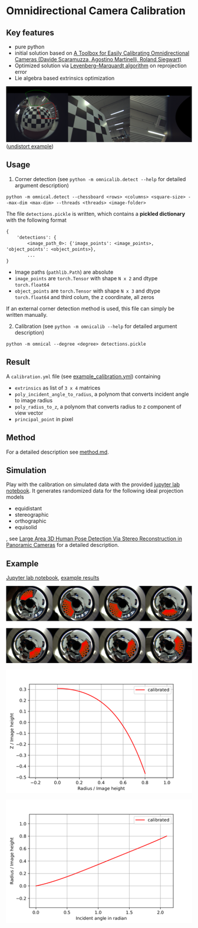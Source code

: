 # Omnidirectional Camera Calibration
## Key features
 * pure python
 * initial solution based on [A Toolbox for Easily Calibrating Omnidirectional Cameras (Davide Scaramuzza, Agostino Martinelli, Roland Siegwart)](http://rpg.ifi.uzh.ch/docs/IROS06_scaramuzza.pdf)
 * Optimized solution via [Levenberg–Marquardt algorithm](https://en.wikipedia.org/wiki/Levenberg%E2%80%93Marquardt_algorithm) on reprojection error
 * Lie algebra based extrinsics optimization
 
![Undistort example](doc/banner.png)
([undistort example](doc/undistort.ipynb))
## Usage
1. Corner detection (see `python -m omnicalib.detect --help` for detailed argument description)
```
python -m omnical.detect --chessboard <rows> <columns> <square-size> --max-dim <max-dim> --threads <threads> <image-folder>
```
The file `detections.pickle` is written, which contains a **pickled dictionary** with the following format

```
{
    'detections': {
        <image_path_0>: {'image_points': <image_points>, 'object_points': <object_points>},
        ...
}
```
 * Image paths (`pathlib.Path`) are absolute
 * `image_points` are `torch.Tensor` with shape `N x 2` and dtype `torch.float64`
 * `object_points` are `torch.Tensor` with shape `N x 3` and dtype `torch.float64` and third colum, the z coordinate, all zeros

 If an external corner detection method is used, this file can simply be written manually.

 2. Calibration (see `python -m omnicalib --help` for detailed argument description)
 ```
python -m omnical --degree <degree> detections.pickle
```
## Result
A `calibration.yml` file (see [example_calibration.yml](doc/example_calibration.yml)) containing
 * `extrinsics` as list of `3 x 4` matrices
 * `poly_incident_angle_to_radius`, a polynom that converts incident angle to image radius
 * `poly_radius_to_z`, a polynom that converts radius to z component of view vector
 * `principal_point` in pixel

## Method
For a detailed description see [method.md](doc/method.md).

## Simulation
Play with the calibration on simulated data with the provided [jupyter lab notebook](doc/simulation.ipynb). It generates randomized data for the following ideal projection models
 * equidistant
 * stereographic
 * orthographic
 * equisolid

 , see [Large Area 3D Human Pose Detection Via Stereo Reconstruction in Panoramic Cameras](https://arxiv.org/pdf/1907.00534.pdf) for a detailed description.

## Example
[Jupyter lab notebook](doc/example.ipynb), [example results](doc/example_calibration.yml)

![Example calibration](doc/example.jpg)

![Example r-z curve](doc/example_rz.png)

![Example calibration](doc/example_thetar.png)
